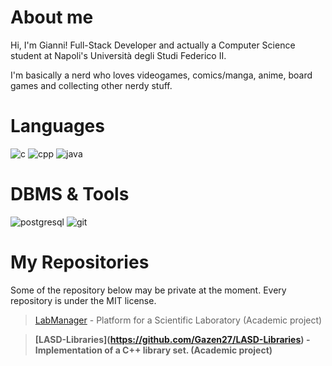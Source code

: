 # About me
Hi, I'm Gianni! Full-Stack Developer and actually a Computer Science student at Napoli's Università degli Studi Federico II.

I'm basically a nerd who loves videogames, comics/manga, anime, board games and collecting other nerdy stuff.

# Languages
![c](https://user-images.githubusercontent.com/43990877/213594305-b92e68b1-596d-484f-85fe-2727a776ee1b.png)
![cpp](https://user-images.githubusercontent.com/43990877/213594315-ccf437ad-3eff-4be0-9ffd-9dc9628c2d09.png)
![java](https://user-images.githubusercontent.com/43990877/213594324-66b39a47-6a62-4344-845d-d867bca4cdab.png)

# DBMS & Tools
![postgresql](https://user-images.githubusercontent.com/43990877/213594344-2d9d8ec9-587f-4afe-86b9-cea1fd0223e8.png)
![git](https://user-images.githubusercontent.com/43990877/215758384-e534f342-bd51-4a92-8bac-9d9b914360f7.png)

# My Repositories
Some of the repository below may be private at the moment. Every repository is under the MIT license.
> [LabManager](https://github.com/Gazen27/LabManager) - Platform for a Scientific Laboratory (Academic project)

> <strong>[LASD-Libraries]<strong>(https://github.com/Gazen27/LASD-Libraries) - Implementation of a C++ library set. (Academic project)
